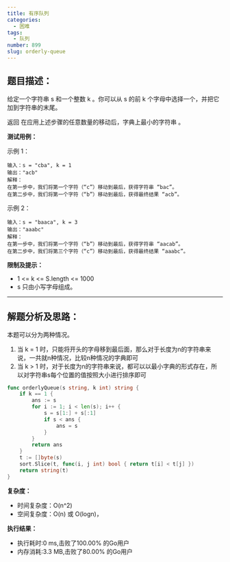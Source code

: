 ```yaml
---
title: 有序队列
categories:
  - 困难
tags:
  - 队列
number: 899
slug: orderly-queue
---
```


## 题目描述：

给定一个字符串 s 和一个整数 k 。你可以从 s 的前 k 个字母中选择一个，并把它加到字符串的末尾。

返回 在应用上述步骤的任意数量的移动后，字典上最小的字符串 。

**测试用例：**

示例 1：
```
输入：s = "cba", k = 1
输出："acb"
解释：
在第一步中，我们将第一个字符（“c”）移动到最后，获得字符串 “bac”。
在第二步中，我们将第一个字符（“b”）移动到最后，获得最终结果 “acb”。
```
示例 2：
```
输入：s = "baaca", k = 3
输出："aaabc"
解释：
在第一步中，我们将第一个字符（“b”）移动到最后，获得字符串 “aacab”。
在第二步中，我们将第三个字符（“c”）移动到最后，获得最终结果 “aaabc”。
```
**限制及提示：**
- 1 <= k <= S.length <= 1000
- s 只由小写字母组成。

---
## 解题分析及思路：

本题可以分为两种情况。

1. 当 k = 1 时，只能将开头的字母移到最后面，那么对于长度为n的字符串来说，一共就n种情况，比较n种情况的字典即可
2. 当 k > 1 时，对于长度为n的字符串来说，都可以以最小字典的形式存在，所以对字符串s每个位置的值按照大小进行排序即可

```go
func orderlyQueue(s string, k int) string {
	if k == 1 {
		ans := s
		for i := 1; i < len(s); i++ {
			s = s[1:] + s[:1]
			if s < ans {
				ans = s
			}
		}
		return ans
	}
	t := []byte(s)
	sort.Slice(t, func(i, j int) bool { return t[i] < t[j] })
	return string(t)
}
```

**复杂度：**
- 时间复杂度：O(n^2)
- 空间复杂度：O(n) 或 O(logn)，

**执行结果：**

- 执行耗时:0 ms,击败了100.00% 的Go用户
- 内存消耗:3.3 MB,击败了80.00% 的Go用户
